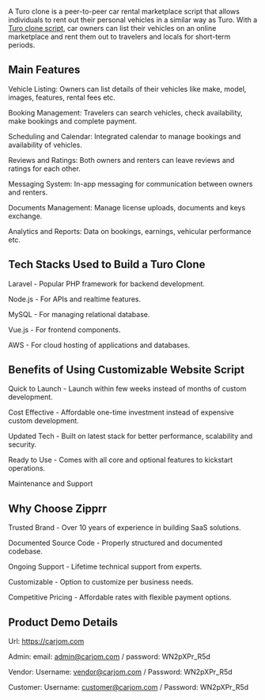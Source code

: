 A Turo clone is a peer-to-peer car rental marketplace script that allows individuals to rent out their personal vehicles in a similar way as Turo. With a <a href="https://zipprr.com/category/turo-clone/">Turo clone script</a>, car owners can list their vehicles on an online marketplace and rent them out to travelers and locals for short-term periods.

<h2><b>Main Features</b></h2>

Vehicle Listing: Owners can list details of their vehicles like make, model, images, features, rental fees etc.

Booking Management: Travelers can search vehicles, check availability, make bookings and complete payment.

Scheduling and Calendar: Integrated calendar to manage bookings and availability of vehicles.

Reviews and Ratings: Both owners and renters can leave reviews and ratings for each other.

Messaging System: In-app messaging for communication between owners and renters.

Documents Management: Manage license uploads, documents and keys exchange.

Analytics and Reports: Data on bookings, earnings, vehicular performance etc.

<h2><b>Tech Stacks Used to Build a Turo Clone</b></h2>

Laravel - Popular PHP framework for backend development.

Node.js - For APIs and realtime features.

MySQL - For managing relational database.

Vue.js - For frontend components.

AWS - For cloud hosting of applications and databases.

<h2><b>Benefits of Using Customizable Website Script</b></h2>

Quick to Launch - Launch within few weeks instead of months of custom development.

Cost Effective - Affordable one-time investment instead of expensive custom development.

Updated Tech - Built on latest stack for better performance, scalability and security.

Ready to Use - Comes with all core and optional features to kickstart operations.

Maintenance and Support

<h2><b>Why Choose Zipprr</b></h2>

Trusted Brand - Over 10 years of experience in building SaaS solutions.

Documented Source Code - Properly structured and documented codebase.

Ongoing Support - Lifetime technical support from experts.

Customizable - Option to customize per business needs.

Competitive Pricing - Affordable rates with flexible payment options.

<h2><b>Product Demo Details</b></h2>

Url: https://carjom.com

Admin: email: admin@carjom.com    /  password: WN2pXPr_R5d

Vendor: Username: vendor@carjom.com / Password: WN2pXPr_R5d

Customer: Username: customer@carjom.com / Password: WN2pXPr_R5d
